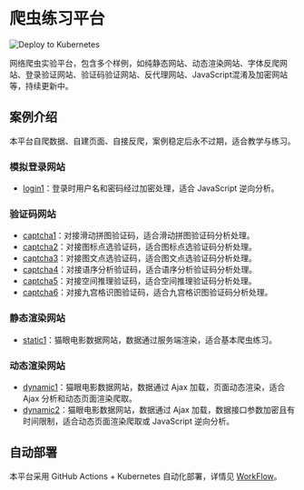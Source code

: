 # 爬虫练习平台

![Deploy to Kubernetes](https://github.com/Germey/Scrape/workflows/Deploy%20to%20Kubernetes/badge.svg)

网络爬虫实验平台，包含多个样例，如纯静态网站、动态渲染网站、字体反爬网站、登录验证网站、验证码验证网站、反代理网站、JavaScript混淆及加密网站等，持续更新中。

## 案例介绍

本平台自爬数据、自建页面、自接反爬，案例稳定后永不过期，适合教学与练习。

### 模拟登录网站

* [login1](https://login1.scrape.cuiqingcai.com/)：登录时用户名和密码经过加密处理，适合 JavaScript 逆向分析。

### 验证码网站

* [captcha1](https://captcha1.scrape.cuiqingcai.com/)：对接滑动拼图验证码，适合滑动拼图验证码分析处理。
* [captcha2](https://captcha2.scrape.cuiqingcai.com/)：对接图标点选验证码，适合图标点选验证码分析处理。
* [captcha3](https://captcha3.scrape.cuiqingcai.com/)：对接图文点选验证码，适合图文点选验证码分析处理。
* [captcha4](https://captcha4.scrape.cuiqingcai.com/)：对接语序分析验证码，适合语序分析验证码分析处理。
* [captcha5](https://captcha5.scrape.cuiqingcai.com/)：对接空间推理验证码，适合空间推理验证码分析处理。
* [captcha6](https://captcha6.scrape.cuiqingcai.com/)：对接九宫格识图验证码，适合九宫格识图验证码分析处理。

### 静态渲染网站

* [static1](https://static1.scrape.cuiqingcai.com/)：猫眼电影数据网站，数据通过服务端渲染，适合基本爬虫练习。

### 动态渲染网站

* [dynamic1](https://dynamic1.scrape.cuiqingcai.com/)：猫眼电影数据网站，数据通过 Ajax 加载，页面动态渲染，适合 Ajax 分析和动态页面渲染爬取。
* [dynamic2](https://dynamic2.scrape.cuiqingcai.com/)：猫眼电影数据网站，数据通过 Ajax 加载，数据接口参数加密且有时间限制，适合动态页面渲染爬取或 JavaScript 逆向分析。

## 自动部署

本平台采用 GitHub Actions + Kubernetes 自动化部署，详情见 [WorkFlow](https://github.com/Germey/Scrape/tree/master/.github/workflows)。
